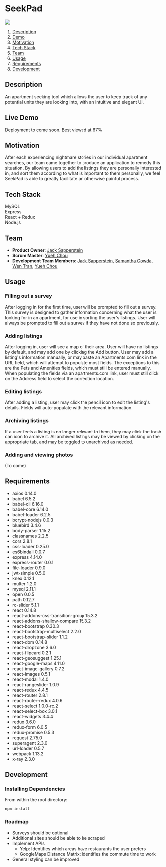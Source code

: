 # SeekPad
<img src="https://travis-ci.org/mountainMeteors/mountainMeteors.svg?branch=dev"/>

1. [Description](#description)
2. [Demo](#livedemo)
3. [Motivation](#motivation)
4. [Tech Stack](#techstack)
5. [Team](#team)
6. [Usage](#usage)
7. [Requirements](#requirements)
8. [Development](#development)

## Description
An apartment seeking tool which allows the user to keep track of any potential units they are looking into, with an intuitive and elegant UI.

## Live Demo
Deployment to come soon.
Best viewed at 67%

## Motivation
After each experiencing nightmare stories in our individual apartment searches, our team came together to produce an application to remedy this situation. By allowing users to add the listings they are personally interested in, and sort them according to what is important to them personally, we feel SeekPad is able to greatly facilitate an otherwise painful process.

## Tech Stack
MySQL  
Express  
React + Redux  
Node.js  

## Team

  - __Product Owner__: [Jack Sapperstein](http://github.com/jacksappo)
  - __Scrum Master__: [Yueh Chou](http://github.com/yuehkchou)
  - __Development Team Members__: [Jack Sapperstein](http://github.com/jacksappo), [Samantha Gowda](http://github.com/samgowda), [Wen Tran](http://github.com/wentran), [Yueh Chou](http://github.com/yuehkchou)

## Usage
### Filling out a survey
After logging in for the first time, user will be prompted to fill out a survey. This survey is designed to gather information concerning what the user is looking for in an apartment, for use in sorting the user's listings.
User will always be prompted to fill out a survey if they have not done so previously.
### Adding listings
After logging in, user will see a map of their area. User will have no listings by default, and may add one by clicking the Add button. User may add a listing's information manually, or may paste an Apartments.com link in the URL field, which will attempt to populate most fields. The exceptions to this are the Pets and Amenities fields, which must still be entered manually.
When populating the fields via an apartments.com link, user must still click on the Address field to select the correction location.
### Editing listings
After adding a listing, user may click the pencil icon to edit the listing's details. Fields will auto-populate with the relevant information.
### Archiving listings
If a user feels a listing is no longer relevant to them, they may click the trash can icon to archive it. All archived listings may be viewed by clicking on the appropriate tab, and may be toggled to unarchived as needed.
### Adding and viewing photos
(To come)

## Requirements
- axios 0.14.0
- babel 6.5.2
- babel-cli 6.16.0
- babel-core 6.14.0
- babel-loader 6.2.5
- bcrypt-nodejs 0.0.3
- bluebird 3.4.6
- body-parser 1.15.2
- classnames 2.2.5
- cors 2.8.1
- css-loader 0.25.0
- es6bindall 0.0.7
- express 4.14.0
- express-router 0.0.1
- file-loader 0.9.0
- jwt-simple 0.5.0
- knex 0.12.1
- multer 1.2.0
- mysql 2.11.1
- open 0.0.5
- path 0.12.7
- rc-slider 5.1.1
- react 0.14.8
- react-addons-css-transition-group 15.3.2
- react-addons-shallow-compare 15.3.2
- react-bootstrap 0.30.3
- react-bootstrap-multiselect 2.2.0
- react-bootstrap-slider 1.1.2
- react-dom 0.14.8
- react-dropzone 3.6.0
- react-flipcard 0.2.1
- react-geosuggest 1.25.1
- react-google-maps 4.11.0
- react-image-gallery 0.7.2
- react-images 0.5.1
- react-modal 1.4.0
- react-rangeslider 1.0.9
- react-redux 4.4.5
- react-router 2.8.1
- react-router-redux 4.0.6
- react-select 1.0.0-rc.2
- react-select-box 3.0.1
- react-widgets 3.4.4
- redux 3.6.0
- redux-form 6.0.5
- redux-promise 0.5.3
- request 2.75.0
- superagent 2.3.0
- url-loader 0.5.7
- webpack 1.13.2
- x-ray 2.3.0

## Development

### Installing Dependencies

From within the root directory:

```sh
npm install
```

### Roadmap

- Surveys should be optional
- Additional sites should be able to be scraped
- Implement APIs
  - Yelp: Identifies which areas have restaurants the user prefers
  - GoogleMaps Distance Matrix: Identifies the commute time to work
- General styling can be improved
